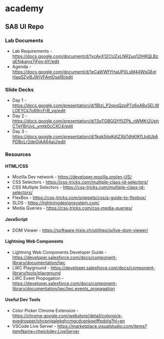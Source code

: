 # academy
## SA8 UI Repo
### Lab Documents
* Lab Requirements - https://docs.google.com/document/d/1vcAvX12CUZxLNR2uq12IHKQLBzqEfpkaiyx7jFpv-bY/edit
* Agenda - https://docs.google.com/document/d/1eCaWWfYHaUP0LsM44WsGEelHaqSZyI8JWjVFAmDsaf8/edit
### Slide Decks
* Day 1 - https://docs.google.com/presentation/d/1BIzj_P2qxsQzpPTz6sABx5ELWLOEYCk7o89rcFrB_vg/edit
* Day 2 - https://docs.google.com/presentation/d/13qTGBGQYf5ZPk_nWMKt2UphCTeYBrUvL_ymtk0cCXC4/edit
* Day 3 - https://docs.google.com/presentation/d/1kpk5itqKdIZXbTdhKIKfLbdUbAPDBcLr2dpOiAA64aU/edit
### Resources
#### HTML/CSS
* Mozilla Dev network - https://developer.mozilla.org/en-US/
* CSS Selectors - https://css-tricks.com/multiple-class-id-selectors/
* CSS Multiple Selectors - https://css-tricks.com/multiple-class-id-selectors/
* FlexBox - https://css-tricks.com/snippets/css/a-guide-to-flexbox/
* SLDS - https://lightningdesignsystem.com/
* Media Queries - https://css-tricks.com/css-media-queries/
#### JavaScript
* DOM Viewer - https://software.hixie.ch/utilities/js/live-dom-viewer/
#### Lightning Web Components
* Lightning Web Components Developer Guide - https://developer.salesforce.com/docs/component-library/documentation/lwc
* LWC Playground - https://developer.salesforce.com/docs/component-library/tools/playground
* LWC Event Propogation - https://developer.salesforce.com/docs/component-library/documentation/lwc/lwc.events_propagation
#### Useful Dev Tools
* Color Picker Chrome Extension - https://chrome.google.com/webstore/detail/colorpick-eyedropper/ohcpnigalekghcmgcdcenkpelffpdolg?hl=en
* VSCode Live Server - https://marketplace.visualstudio.com/items?itemName=ritwickdey.LiveServer